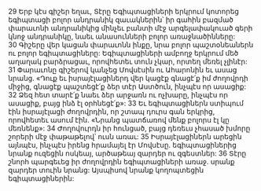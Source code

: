 29 Երբ կէս գիշեր եղաւ, Տէրը Եգիպտացիների երկրում կոտորեց եգիպտացի բոլոր անդրանիկ զաւակներին՝ իր գահին բազմած փարաւոնի անդրանիկից մինչեւ բանտի մէջ արգելափակուած գերի կնոջ անդրանիկը, նաեւ անասունների բոլոր առաջնածինները: 30 Գիշերը վեր կացան փարաւոնն ինքը, նրա բոլոր պաշտօնեաներն ու բոլոր եգիպտացիները: Եգիպտացիների ամբողջ երկրում մեծ աղաղակ բարձրացաւ, որովհետեւ տուն չկար, որտեղ մեռել չլինէր:
31 Փարաւոնը գիշերով կանչեց Մովսէսին ու Ահարոնին եւ ասաց նրանց. «Դուք եւ իսրայէլացիներդ վեր կացէք գնացէ՛ք իմ ժողովրդի միջից, գնացէք պաշտեցէ՛ք ձեր տէր Աստծուն, ինչպէս որ ասացիք: 32 Ձեզ հետ տարէ՛ք նաեւ ձեր արջառն ու ոչխարը, ինչպէս որ ասացիք, բայց ինձ էլ օրհնեցէ՛ք»: 33 Եւ եգիպտացիներն ստիպում էին իսրայէլացի ժողովրդին, որ շտապ դուրս գան երկրից, որովհետեւ ասում էին. «Նրանց պատճառով մենք բոլորս էլ կը մեռնենք»:
34 Ժողովուրդն իր հունցած, բայց դեռեւս չհասած խմորը շորերի մէջ փաթաթելով՝ ուսն առաւ: 35 Իսրայէլացիներն արեցին այնպէս, ինչպէս իրենց հրամայել էր Մովսէսը. եգիպտացիներից նրանք ուզեցին ոսկեայ, արծաթեայ զարդեր ու զգեստներ: 36 Տէրը շնորհ պարգեւեց իր ժողովրդին եգիպտացիների առաջ. սրանք զարդեր տուին նրանց: Այսպիսով նրանք կողոպտեցին եգիպտացիներին:
